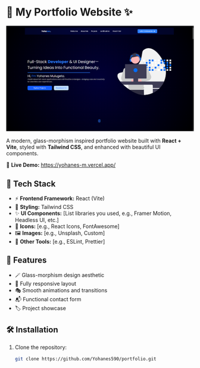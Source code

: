 # 🌟 My Portfolio Website ✨

![Demo Screenshot](./screenshot) 

A modern, glass-morphism inspired portfolio website built with **React + Vite**, styled with **Tailwind CSS**, and enhanced with beautiful UI components. 

🔗 **Live Demo:** https://yohanes-m.vercel.app/
## 🚀 Tech Stack

- ⚡ **Frontend Framework:** React (Vite)
- 🎨 **Styling:** Tailwind CSS
- ✨ **UI Components:** [List libraries you used, e.g., Framer Motion, Headless UI, etc.]
- 🌈 **Icons:** [e.g., React Icons, FontAwesome]
- 🖼️ **Images:** [e.g., Unsplash, Custom]
- 🧩 **Other Tools:** [e.g., ESLint, Prettier]

## 🌌 Features

- 🪄 Glass-morphism design aesthetic
- 📱 Fully responsive layout
- 🎭 Smooth animations and transitions
- 📬 Functional contact form
- 🏷️ Project showcase 

## 🛠️ Installation

1. Clone the repository:
   ```bash
   git clone https://github.com/Yohanes590/portfolio.git
